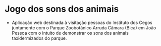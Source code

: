 # Jogo dos sons dos animais
- Aplicação web destinada à visitação pessoas do Instituto dos Cegos juntamente com o Parque Zoobotânico Arruda Câmara (Bica) em João Pessoa com o intuito de demonstrar os sons dos animais taxidermizados do parque.
